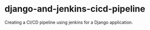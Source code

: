 # django-and-jenkins-cicd-pipeline
Creating a CI/CD pipeline using jenkins for a Django application.
